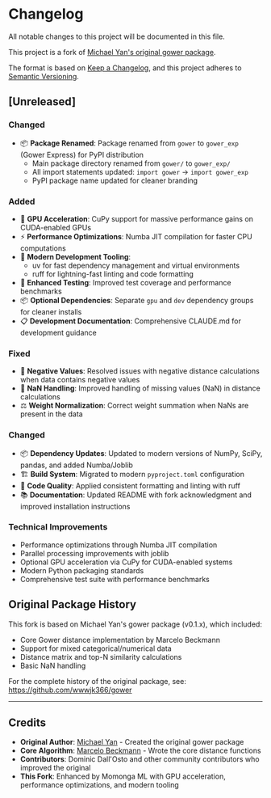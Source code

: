 # Changelog

All notable changes to this project will be documented in this file.

This project is a fork of [Michael Yan's original gower package](https://github.com/wwwjk366/gower).

The format is based on [Keep a Changelog](https://keepachangelog.com/en/1.0.0/),
and this project adheres to [Semantic Versioning](https://semver.org/spec/v2.0.0.html).

## [Unreleased]

### Changed
- 📦 **Package Renamed**: Package renamed from `gower` to `gower_exp` (Gower Express) for PyPI distribution
  - Main package directory renamed from `gower/` to `gower_exp/`
  - All import statements updated: `import gower` → `import gower_exp`
  - PyPI package name updated for cleaner branding

### Added
- 🚀 **GPU Acceleration**: CuPy support for massive performance gains on CUDA-enabled GPUs
- ⚡ **Performance Optimizations**: Numba JIT compilation for faster CPU computations
- 🔧 **Modern Development Tooling**:
  - uv for fast dependency management and virtual environments
  - ruff for lightning-fast linting and code formatting
- 🧪 **Enhanced Testing**: Improved test coverage and performance benchmarks
- 📦 **Optional Dependencies**: Separate `gpu` and `dev` dependency groups for cleaner installs
- 📋 **Development Documentation**: Comprehensive CLAUDE.md for development guidance

### Fixed
- 🐛 **Negative Values**: Resolved issues with negative distance calculations when data contains negative values
- 🔢 **NaN Handling**: Improved handling of missing values (NaN) in distance calculations
- ⚖️ **Weight Normalization**: Correct weight summation when NaNs are present in the data

### Changed
- 📦 **Dependency Updates**: Updated to modern versions of NumPy, SciPy, pandas, and added Numba/Joblib
- 🏗️ **Build System**: Migrated to modern `pyproject.toml` configuration
- 🧹 **Code Quality**: Applied consistent formatting and linting with ruff
- 📚 **Documentation**: Updated README with fork acknowledgment and improved installation instructions

### Technical Improvements
- Performance optimizations through Numba JIT compilation
- Parallel processing improvements with joblib
- Optional GPU acceleration via CuPy for CUDA-enabled systems
- Modern Python packaging standards
- Comprehensive test suite with performance benchmarks

## Original Package History

This fork is based on Michael Yan's gower package (v0.1.x), which included:
- Core Gower distance implementation by Marcelo Beckmann
- Support for mixed categorical/numerical data
- Distance matrix and top-N similarity calculations
- Basic NaN handling

For the complete history of the original package, see: https://github.com/wwwjk366/gower

---

## Credits

- **Original Author**: [Michael Yan](https://github.com/wwwjk366) - Created the original gower package
- **Core Algorithm**: [Marcelo Beckmann](https://sourceforge.net/projects/gower-distance-4python/files/) - Wrote the core distance functions
- **Contributors**: Dominic Dall'Osto and other community contributors who improved the original
- **This Fork**: Enhanced by Momonga ML with GPU acceleration, performance optimizations, and modern tooling
